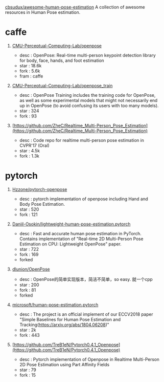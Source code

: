 


[cbsudux/awesome-human-pose-estimation](https://github.com/cbsudux/awesome-human-pose-estimation) A collection of awesome resources in Human Pose estimation.


# caffe
1. [CMU-Perceptual-Computing-Lab/openpose](https://github.com/CMU-Perceptual-Computing-Lab/openpose)
    - desc : OpenPose: Real-time multi-person keypoint detection library for body, face, hands, and foot estimation
    - star : 18.6k
    - fork :  5.6k
    - fram : caffe

2. [CMU-Perceptual-Computing-Lab/openpose_train](https://github.com/CMU-Perceptual-Computing-Lab/openpose_train)
    - desc : OpenPose Training includes the training code for OpenPose, as well as some experimental models that might not necessarily end up in OpenPose (to avoid confusing its users with too many models).
    - star : 324
    - fork : 93

3. [https://github.com/ZheC/Realtime_Multi-Person_Pose_Estimation](https://github.com/ZheC/Realtime_Multi-Person_Pose_Estimation)
    - desc : Code repo for realtime multi-person pose estimation in CVPR'17 (Oral)
    - star : 4.5k
    - fork : 1.3k

# pytorch
1. [Hzzone/pytorch-openpose](https://github.com/Hzzone/pytorch-openpose)
    - desc : pytorch implementation of openpose including Hand and Body Pose Estimation.
    - star : 520
    - fork : 121

2. [Daniil-Osokin/lightweight-human-pose-estimation.pytorch](https://github.com/Daniil-Osokin/lightweight-human-pose-estimation.pytorch)
    - desc : Fast and accurate human pose estimation in PyTorch. Contains implementation of "Real-time 2D Multi-Person Pose Estimation on CPU: Lightweight OpenPose" paper.
    - star : 722
    - fork : 169
    - forked

3. [dlunion/OpenPose](https://github.com/dlunion/OpenPose)
    - desc : OpenPose的简单实现版本，简洁不简单，so easy. 就一个cpp
    - star : 200
    - fork : 81
    - forked

4. [microsoft/human-pose-estimation.pytorch](https://github.com/microsoft/human-pose-estimation.pytorch)
    - desc : The project is an official implement of our ECCV2018 paper "Simple Baselines for Human Pose Estimation and Tracking(https://arxiv.org/abs/1804.06208)"
    - star : 2k
    - fork : 443

5. [https://github.com/TreB1eN/Pytorch0.4.1_Openpose](https://github.com/TreB1eN/Pytorch0.4.1_Openpose)
   - desc : Pytorch implementation of Openpose in Realtime Multi-Person 2D Pose Estimation using Part Affinity Fields
   - star : 79
   - fork : 15





